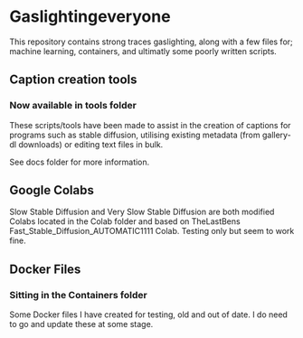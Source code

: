 # Gaslightingeveryone

This repository contains strong traces gaslighting, along with a few files for; machine learning, containers, and ultimatly some poorly written scripts.

## Caption creation tools

### Now available in tools folder

These scripts/tools have been made to assist in the creation of captions for programs such as stable diffusion, utilising existing metadata (from gallery-dl downloads) or editing text files in bulk.

See docs folder for more information.

## Google Colabs

Slow Stable Diffusion and Very Slow Stable Diffusion are both modified Colabs located in the Colab folder and based on TheLastBens Fast_Stable_Diffusion_AUTOMATIC1111 Colab.
Testing only but seem to work fine.

## Docker Files

### Sitting in the Containers folder

Some Docker files I have created for testing, old and out of date.
I do need to go and update these at some stage.
